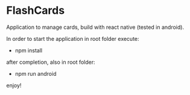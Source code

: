 # FlashCards
Application to manage cards, build with react native (tested in android).

In order to start the application in root folder execute:

- npm install

after completion, also in root folder:

- npm run android

enjoy!
